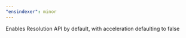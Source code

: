 ```yaml
---
"ensindexer": minor
---
```


Enables Resolution API by default, with acceleration defaulting to false
